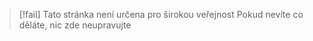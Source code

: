 
> [!fail]
> Tato stránka není určena pro širokou veřejnost
> Pokud nevíte co děláte, nic zde neupravujte
